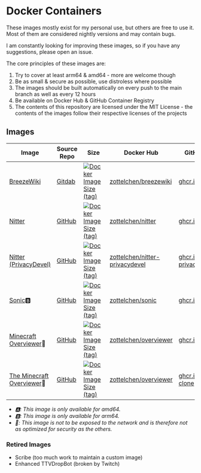 # Docker Containers

These images mostly exist for my personal use, but others are free to use it. Most of them are considered nightly versions and may contain bugs.

I am constantly looking for improving these images, so if you have any suggestions, please open an issue.

The core principles of these images are:

1. Try to cover at least arm64 & amd64 - more are welcome though
2. Be as small & secure as possible, use distroless where possible
3. The images should be built automatically on every push to the main branch as well as every 12 hours
4. Be available on Docker Hub & GitHub Container Registry
5. The contents of this repository are licensed under the MIT License - the contents of the images follow their respective licenses of the projects

## Images

| Image                                                    | Source Repo                                                        | Size                                                                                                                                                                                              | Docker Hub                                                                                | GitHub Container Registry                                                                                                    |
| -------------------------------------------------------- | ------------------------------------------------------------------ | ------------------------------------------------------------------------------------------------------------------------------------------------------------------------------------------------- | ----------------------------------------------------------------------------------------- | ---------------------------------------------------------------------------------------------------------------------------- |
| [BreezeWiki](breezewiki/README.md)                       | [Gitdab](https://gitdab.com/cadence/breezewiki)                    | [![Docker Image Size (tag)](https://img.shields.io/docker/image-size/zottelchen/breezewiki/latest?logo=docker&label=%E2%80%8B)](https://hub.docker.com/r/zottelchen/breezewiki)                   | [zottelchen/breezewiki](https://hub.docker.com/r/zottelchen/breezewiki)                   | [ghcr.io/zottelchen/breezewiki](https://github.com/users/Zottelchen/packages/container/package/breezewiki)                   |
| [Nitter](nitter/README.md)                               | [GitHub](https://github.com/zedeus/nitter)                         | [![Docker Image Size (tag)](https://img.shields.io/docker/image-size/zottelchen/nitter/latest?logo=docker&label=%E2%80%8B)](https://hub.docker.com/r/zottelchen/nitter)                           | [zottelchen/nitter](https://hub.docker.com/r/zottelchen/nitter)                           | [ghcr.io/zottelchen/nitter](https://github.com/users/Zottelchen/packages/container/package/nitter)                           |
| [Nitter (PrivacyDevel)](nitter-privacydevel/README.md)   | [GitHub](https://github.com/privacydevel/nitter)                   | [![Docker Image Size (tag)](https://img.shields.io/docker/image-size/zottelchen/nitter-privacydevel/latest?logo=docker&label=%E2%80%8B)](https://hub.docker.com/r/zottelchen/nitter-privacydevel) | [zottelchen/nitter-privacydevel](https://hub.docker.com/r/zottelchen/nitter-privacydevel) | [ghcr.io/zottelchen/nitter-privacydevel](https://github.com/users/Zottelchen/packages/container/package/nitter-privacydevel) |
| [Sonic](sonic/README.md)🅱                                | [GitHub](https://github.com/valeriansaliou/sonic)                  | [![Docker Image Size (tag)](https://img.shields.io/docker/image-size/zottelchen/sonic/latest?logo=docker&label=%E2%80%8B)](https://hub.docker.com/r/zottelchen/sonic)                             | [zottelchen/sonic](https://hub.docker.com/r/zottelchen/sonic)                             | [ghcr.io/zottelchen/sonic](https://github.com/users/Zottelchen/packages/container/package/sonic)                             |
| [Minecraft Overviewer](overviewer/README.md)🧠           | [GitHub](https://github.com/overviewer/Minecraft-Overviewer)       | [![Docker Image Size (tag)](https://img.shields.io/docker/image-size/zottelchen/overviewer/latest?logo=docker&label=%E2%80%8B)](https://hub.docker.com/r/zottelchen/overviewer)                   | [zottelchen/overviewer](https://hub.docker.com/r/zottelchen/overviewer)                   | [ghcr.io/zottelchen/overviewer](https://github.com/users/Zottelchen/packages/container/package/overviewer)                   |
| [The Minecraft Overviewer](overviewer-clone/README.md)🧠 | [GitHub](https://github.com/GregoryAM-SP/The-Minecraft-Overviewer) | [![Docker Image Size (tag)](https://img.shields.io/docker/image-size/zottelchen/overviewer-clone/latest?logo=docker&label=%E2%80%8B)](https://hub.docker.com/r/zottelchen/overviewer-clone)       | [zottelchen/overviewer](https://hub.docker.com/r/zottelchen/overviewer-clone)             | [ghcr.io/zottelchen/overviewer-clone](https://github.com/users/Zottelchen/packages/container/package/overviewer-clone)       |

- _🅰: This image is only available for amd64._
- _🅱: This image is only available for arm64._
- _🧠: This image is not to be exposed to the network and is therefore not as optimized for security as the others._

### Retired Images

- Scribe (too much work to maintain a custom image)
- Enhanced TTVDropBot (broken by Twitch)